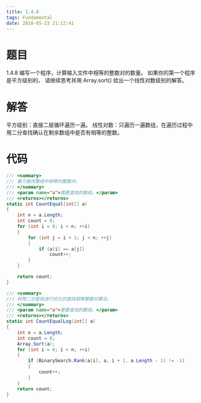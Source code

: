 ```yaml
---
title: 1.4.8
tags: Fundamental
date: 2018-05-23 21:12:41
---
```


# 题目

1.4.8
编写一个程序，计算输入文件中相等的整数对的数量。 
如果你的第一个程序是平方级别的， 请继续思考并用 Array.sort() 给出一个线性对数级别的解答。

# 解答

平方级别：直接二层循环遍历一遍。
线性对数：只遍历一遍数组，在遍历过程中用二分查找确认在剩余数组中是否有相等的整数。

# 代码

```csharp
/// <summary>
/// 暴力查找数组中相等的整数对。
/// </summary>
/// <param name="a">需要查找的数组。</param>
/// <returns></returns>
static int CountEqual(int[] a)
{
    int n = a.Length;
    int count = 0;
    for (int i = 0; i < n; ++i)
    {
        for (int j = i + 1; j < n; ++j)
        {
            if (a[i] == a[j])
                count++;
        }
    }

    return count;
}

/// <summary>
/// 利用二分查找进行优化的查找相等整数对算法。
/// </summary>
/// <param name="a">需要查找的数组。</param>
/// <returns></returns>
static int CountEqualLog(int[] a)
{
    int n = a.Length;
    int count = 0;
    Array.Sort(a);
    for (int i = 0; i < n; ++i)
    {
        if (BinarySearch.Rank(a[i], a, i + 1, a.Length - 1) != -1)
        {
            count++;
        }
    }
    return count;
}
```
